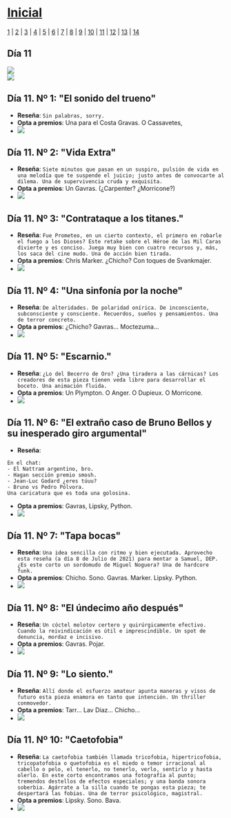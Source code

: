 # [Inicial](./index.md)

[1](dia1.md) | [2](dia2.md) | [3](dia3.md) | [4](dia4.md) | [5](dia5.md) | [6](dia6.md) | [7](dia7.md) | [8](dia8.md) | [9](dia9.md) | [10](dia10.md) | [11](dia11.md) | [12](dia12.md) | [13](dia13.md) | [14](dia14.md)
<h2>Día 11</h2>

![](dia11/0707210.png)  
![](dia11/0707210a.png)

## **Día 11. Nº 1: "__El sonido del trueno__"**
- **Reseña**: ```Sin palabras, sorry.```
- **Opta a premios**: Una para el Costa Gravas. O Cassavetes,
- ![](dia11/0707211.png)



## **Día 11. Nº 2: "__Vida Extra__"**
- **Reseña**: ```Siete minutos que pasan en un suspiro, pulsión de vida en una melodía que te suspende el juicio; justo antes de convocarte al dilema. Una de supervivencia cruda y exquisita.```
- **Opta a premios**: Un Gavras. (¿Carpenter? ¿Morricone?)
- ![](dia11/0707212.png)


## **Día 11. Nº 3: "__Contrataque a los titanes.__"**

- **Reseña**: ```Fue Prometeo, en un cierto contexto, el primero en robarle el fuego a los Dioses? Este retake sobre el Héroe de las Mil Caras divierte y es conciso. Juega muy bien con cuatro recursos y, más, los saca del cine mudo. Una de acción bien tirada.```
- **Opta a premios**: Chris Marker. ¿Chicho? Con toques de Svankmajer.
- ![](dia11/0707213.png)



## **Día 11. Nº 4: "__Una sinfonía por la noche__"**
- **Reseña**: ```De alteridades. De polaridad onírica. De inconsciente, subconsciente y consciente. Recuerdos, sueños y pensamientos. Una de terror concreto.```
- **Opta a premios**: ¿Chicho? Gavras... Moctezuma...
- ![](dia11/0707214.png)



## **Día 11. Nº 5: "__Escarnio.__"**
- **Reseña**: ```¿Lo del Becerro de Oro? ¿Una tiradera a las cárnicas? Los creadores de esta pieza tienen veda libre para desarrollar el boceto. Una animación fluida.```
- **Opta a premios**: Un Plympton. O Anger. O Dupieux. O Morricone.
- ![](dia11/0707215.png)


## **Día 11. Nº 6: "__El extraño caso de Bruno Bellos y su inesperado giro argumental__"**
- **Reseña**: 
```
En el chat:
- El Nattram argentino, bro.
- Hagan sección premio smosh.
- Jean-Luc Godard ¿eres túuu?
- Bruno vs Pedro Pólvora. 
Una caricatura que es toda una golosina.
```
- **Opta a premios**: Gavras, Lipsky, Python.
- ![](dia11/0707217.png)


## **Día 11. Nº 7: "__Tapa bocas__"**
- **Reseña**: ```Una idea sencilla con ritmo y bien ejecutada. Aprovecho esta reseña (a día 8 de Julio de 2021) para mentar a Samuel, DEP. ¿Es este corto un sordomudo de Miguel Noguera? Una de hardcore funk.```
- **Opta a premios**: Chicho. Sono. Gavras. Marker. Lipsky. Python.
- ![](dia11/0707218.png)


## **Día 11. Nº 8: "__El úndecimo año después__"**
- **Reseña**: ```Un cóctel molotov certero y quirúrgicamente efectivo. Cuando la reivindicación es útil e imprescindible. Un spot de denuncia, mordaz e incisivo.```
- **Opta a premios**: Gavras. Pojar.
- ![](dia11/0707218.png)


## **Día 11. Nº 9: "__Lo siento.__"**
- **Reseña**: ```Allí donde el esfuerzo amateur apunta maneras y visos de futuro esta pieza enamora en tanto que intención. Un thriller conmovedor.```
- **Opta a premios**: Tarr... Lav Diaz... Chicho...
- ![](dia11/0707219.png)

## **Día 11. Nº 10: "__Caetofobia__"**
- **Reseña**: ```La caetofobia también llamada tricofobia, hipertricofobia, tricopatofobia o quetofobia es el miedo o temor irracional al cabello o pelo, el tenerlo, no tenerlo, verlo, sentirlo y hasta olerlo. En este corto encontramos una fotografía al punto; tremendos destellos de efectos especiales; y una banda sonora soberbia. Agárrate a la silla cuando te pongas esta pieza; te despertará las fobias. Una de terror psicológico, magistral.```
- **Opta a premios**: Lipsky. Sono. Bava.
- ![](dia11/07072110.png)




